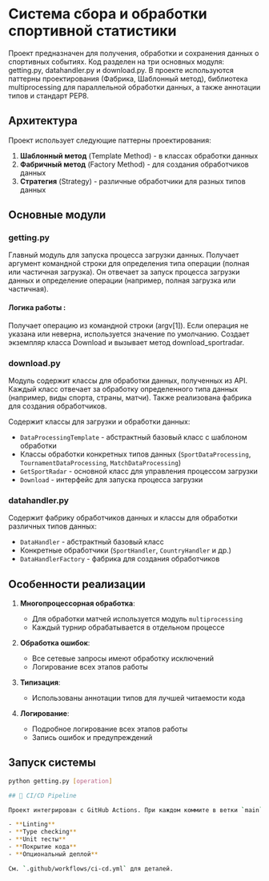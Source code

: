 # Система сбора и обработки спортивной статистики

   Проект предназначен для получения, обработки и сохранения данных о спортивных событиях. 
   Код разделен на три основных модуля: getting.py, datahandler.py и download.py. В проекте используются паттерны проектирования (Фабрика, Шаблонный метод), библиотека multiprocessing для параллельной обработки данных, а также аннотации типов и стандарт PEP8.

## Архитектура

   Проект использует следующие паттерны проектирования:
   1. **Шаблонный метод** (Template Method) - в классах обработки данных
   2. **Фабричный метод** (Factory Method) - для создания обработчиков данных
   3. **Стратегия** (Strategy) - различные обработчики для разных типов данных

## Основные модули

### getting.py

   Главный модуль для запуска процесса загрузки данных. 
   Получает аргумент командной строки для определения типа операции (полная или частичная загрузка).
   Он отвечает за запуск процесса загрузки данных и определение операции (например, полная загрузка или частичная).
   
   #### Логика работы :
   Получает операцию из командной строки (argv[1]).
   Если операция не указана или неверна, используется значение по умолчанию.
   Создает экземпляр класса Download и вызывает метод download_sportradar.

### download.py

   Модуль содержит классы для обработки данных, полученных из API. 
   Каждый класс отвечает за обработку определенного типа данных (например, виды спорта, страны, матчи). Также реализована фабрика для создания обработчиков.

   Содержит классы для загрузки и обработки данных:
   - `DataProcessingTemplate` - абстрактный базовый класс с шаблоном обработки
   - Классы обработки конкретных типов данных (`SportDataProcessing`, `TournamentDataProcessing`, `MatchDataProcessing`)
   - `GetSportRadar` - основной класс для управления процессом загрузки
   - `Download` - интерфейс для запуска процесса загрузки

### datahandler.py

   Содержит фабрику обработчиков данных и классы для обработки различных типов данных:
   - `DataHandler` - абстрактный базовый класс
   - Конкретные обработчики (`SportHandler`, `CountryHandler` и др.)
   - `DataHandlerFactory` - фабрика для создания обработчиков

## Особенности реализации

   1. **Многопроцессорная обработка**: 
      - Для обработки матчей используется модуль `multiprocessing`
      - Каждый турнир обрабатывается в отдельном процессе

   2. **Обработка ошибок**:
      - Все сетевые запросы имеют обработку исключений
      - Логирование всех этапов работы

   3. **Типизация**:
      - Использованы аннотации типов для лучшей читаемости кода

   4. **Логирование**:
      - Подробное логирование всех этапов работы
      - Запись ошибок и предупреждений

## Запуск системы

   ```bash
   python getting.py [operation]

## 🚀 CI/CD Pipeline

   Проект интегрирован с GitHub Actions. При каждом коммите в ветки `main` и `develop` автоматически запускаются:

   - **Linting**
   - **Type checking**
   - **Unit тесты**
   - **Покрытие кода**
   - **Опциональный деплой**

   См. `.github/workflows/ci-cd.yml` для деталей.
